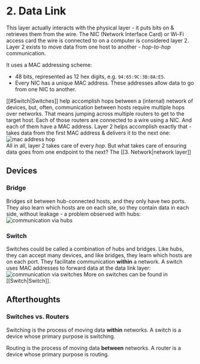 # 2. Data Link

This layer actually interacts with the physical layer - it puts bits on & retrieves them from the wire. The NIC (Network Interface Card) or Wi-Fi access card the wire is connected to on a computer is considered layer 2. Layer 2 exists to move data from one host to another - *hop-to-hop* communication.

It uses a MAC addressing scheme:
- 48 bits, represented as 12 hex digits, e.g. `94:65:9C:3B:8A:E5`.
- Every NIC has a unique MAC address. These addresses allow data to go from one NIC to another.

[[#Switch|Switches]] help accomplish hops between a (internal) network of devices, but, often, communication between hosts require multiple hops over networks. That means jumping across multiple routers to get to the target host. Each of those routers are connected to a wire using a NIC. And each of them have a MAC address. Layer 2 helps accomplish exactly that - takes data from the first MAC address & delivers it to the next one:  
![mac address hop](2025-08-15-20-58-52.png)  
All in all, layer 2 takes care of every *hop*. But what takes care of ensuring data goes from one endpoint to the next? The [[3. Network|network layer]]

## Devices

### Bridge

Bridges sit between hub-connected hosts, and they only have two ports. They also learn which hosts are on each site, so they contain data in each side, without leakage - a problem observed with hubs:  
![communication via hubs](2025-08-15-19-32-18.png)

### Switch

Switches could be called a combination of hubs and bridges. Like hubs, they can accept many devices, and like bridges, they learn which hosts are on each port. They facilitate communication **within** a network. A switch uses MAC addresses to forward data at the data link layer:  
![communication via switches](2025-08-15-19-38-05.png)
More on switches can be found in [[Switch|Switch]].

## Afterthoughts

### Switches vs. Routers

Switching is the process of moving data **within** networks. A switch is a device whose primary purpose is switching.

Routing is the process of moving data **between** networks. A router is a device whose primary purpose is routing.

